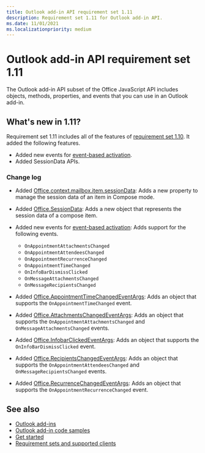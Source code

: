 ```yaml
---
title: Outlook add-in API requirement set 1.11
description: Requirement set 1.11 for Outlook add-in API.
ms.date: 11/01/2021
ms.localizationpriority: medium
---
```


# Outlook add-in API requirement set 1.11

The Outlook add-in API subset of the Office JavaScript API includes objects, methods, properties, and events that you can use in an Outlook add-in.

## What's new in 1.11?

Requirement set 1.11 includes all of the features of [requirement set 1.10](../requirement-set-1.10/outlook-requirement-set-1.10.md). It added the following features.

- Added new events for [event-based activation](/office/dev/add-ins/outlook/autolaunch.md#supported-events).
- Added SessionData APIs.

### Change log

- Added [Office.context.mailbox.item.sessionData](office.context.mailbox.item.md#properties): Adds a new property to manage the session data of an item in Compose mode.
- Added [Office.SessionData](/javascript/api/outlook/office.sessiondata?view=outlook-js-1.11&preserve-view=true): Adds a new object that represents the session data of a compose item.
- Added new events for [event-based activation](/office/dev/add-ins/outlook/autolaunch.md#supported-events): Adds support for the following events.

  - `OnAppointmentAttachmentsChanged`
  - `OnAppointmentAttendeesChanged`
  - `OnAppointmentRecurrenceChanged`
  - `OnAppointmentTimeChanged`
  - `OnInfoBarDismissClicked`
  - `OnMessageAttachmentsChanged`
  - `OnMessageRecipientsChanged`

- Added [Office.AppointmentTimeChangedEventArgs](/javascript/api/outlook/office.appointmenttimechangedeventargs?view=outlook-js-1.11&preserve-view=true): Adds an object that supports the `OnAppointmentTimeChanged` event.
- Added [Office.AttachmentsChangedEventArgs](/javascript/api/outlook/office.attachmentschangedeventargs?view=outlook-js-1.11&preserve-view=true): Adds an object that supports the `OnAppointmentAttachmentsChanged` and `OnMessageAttachmentsChanged` events.
- Added [Office.InfobarClickedEventArgs](/javascript/api/outlook/office.infobarclickedeventargs?view=outlook-js-1.11&preserve-view=true): Adds an object that supports the `OnInfoBarDismissClicked` event.
- Added [Office.RecipientsChangedEventArgs](/javascript/api/outlook/office.recipientschangedeventargs?view=outlook-js-1.11&preserve-view=true): Adds an object that supports the `OnAppointmentAttendeesChanged` and `OnMessageRecipientsChanged` events.
- Added [Office.RecurrenceChangedEventArgs](/javascript/api/outlook/office.recurrencechangedeventargs?view=outlook-js-1.11&preserve-view=true): Adds an object that supports the `OnAppointmentRecurrenceChanged` event.

## See also

- [Outlook add-ins](/office/dev/add-ins/outlook/outlook-add-ins-overview)
- [Outlook add-in code samples](https://developer.microsoft.com/outlook/gallery/?filterBy=Outlook,Samples,Add-ins)
- [Get started](/office/dev/add-ins/quickstarts/outlook-quickstart)
- [Requirement sets and supported clients](../requirement-sets/outlook/outlook-api-requirement-sets.md)
